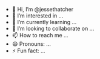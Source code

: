 - 👋 Hi, I’m @jessethatcher
- 👀 I’m interested in ...
- 🌱 I’m currently learning ...
- 💞️ I’m looking to collaborate on ...
- 📫 How to reach me ...
- 😄 Pronouns: ...
- ⚡ Fun fact: ...

<!---
jessethatcher/jessethatcher is a ✨ special ✨ repository because its `README.md` (this file) appears on your GitHub profile.
You can click the Preview link to take a look at your changes.
--->
